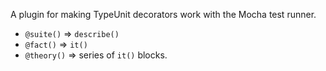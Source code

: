 A plugin for making TypeUnit decorators work with the Mocha test runner.

* `@suite()` => `describe()`
* `@fact()` => `it()`
* `@theory()` => series of `it()` blocks.